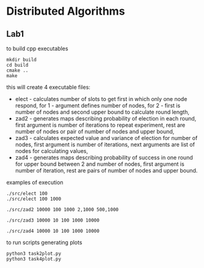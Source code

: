 # Distributed Algorithms

## Lab1

to build cpp executables
```
mkdir build
cd build
cmake ..
make
```
this will create 4 executable files:
- elect - calculates number of slots to get first in which only one node respond, for 1 - argument defines number of nodes, for 2 - first is number of nodes and second upper bound to calculate round length,
- zad2 - generates maps describing probability of election in each round, first argument is number of iterations to repeat experiment, rest are number of nodes or pair of number of nodes and upper bound,
- zad3 - calculates expected value and variance of election for number of nodes, first argument is number of iterations, next arguments are list of nodes for calculating values,
- zad4 - generates maps describing probability of success in one round for upper bound between 2 and number of nodes, first argument is number of iteration, rest are pairs of number of nodes and upper bound.

examples of execution
```
./src/elect 100
./src/elect 100 1000
```
```
./src/zad2 10000 100 1000 2,1000 500,1000
```
```
./src/zad3 10000 10 100 1000 10000
```
```
./src/zad4 10000 10 100 1000 10000
```

to run scripts generating plots
```
python3 task2plot.py
python3 task4plot.py
```